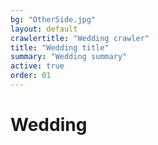 ```yaml
---
bg: "OtherSide.jpg"
layout: default
crawlertitle: "Wedding crawler"
title: "Wedding title"
summary: "Wedding summary"
active: true
order: 01
---
```


# Wedding



<!--
{% for post in site.posts limit: 5 %}
  <article class="index-page">
    <h2><a href="{{ post.url | relative_url }}">{{ post.title }}</a></h2>
    {{ post.excerpt }}
  </article>
{% endfor %}
-->
